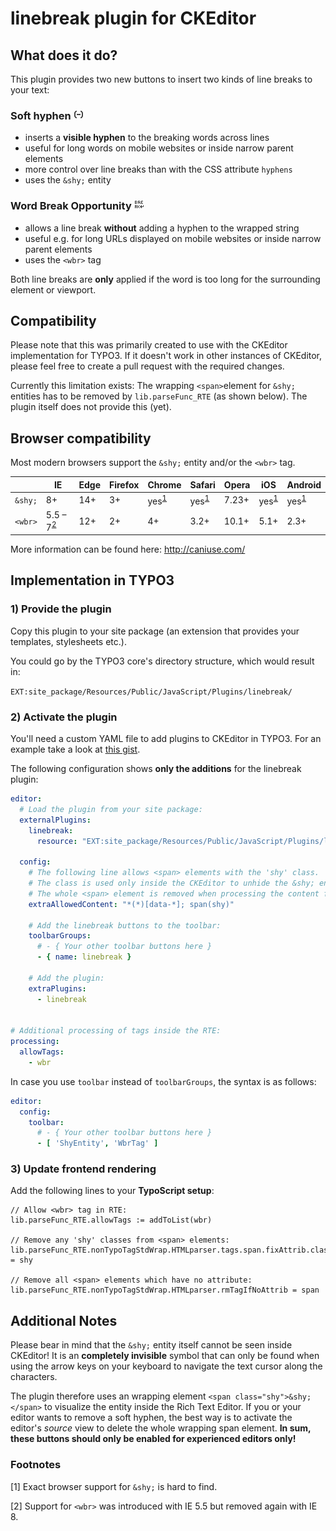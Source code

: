 # linebreak plugin for CKEditor

## What does it do?
This plugin provides two new buttons to insert two kinds of line breaks to your text:

### Soft hyphen ![Shy entity](icons/shy_entity.png)
* inserts a **visible hyphen** to the breaking words across lines
* useful for long words on mobile websites or inside narrow parent elements
* more control over line breaks than with the CSS attribute `hyphens`
* uses the `&shy;` entity

### Word Break Opportunity ![wbr tag](icons/wbr_tag.png)
* allows a line break **without** adding a hyphen to the wrapped string
* useful e.g. for long URLs displayed on mobile websites or inside narrow parent elements
* uses the `<wbr>` tag

Both line breaks are **only** applied if the word is too long for the surrounding element or viewport. 


## Compatibility

Please note that this was primarily created to use with the CKEditor implementation for TYPO3. If it doesn't work in other instances of CKEditor, please feel free to create a pull request with the required changes.

Currently this limitation exists: The wrapping `<span>`element for `&shy;` entities has to be removed by `lib.parseFunc_RTE` (as shown below). The plugin itself does not provide this (yet).

## Browser compatibility

Most modern browsers support the `&shy;` entity and/or the `<wbr>` tag.

|         | IE      | Edge | Firefox | Chrome | Safari | Opera | iOS  | Android |
| ------- | ------- | ---- | ------- | ------ | ------ | ----- | ---- | ------- |
| `&shy;` | 8+      | 14+  | 3+      | yes<sup>[1](#browsersupport)</sup> | yes<sup>[1](#browsersupport)</sup> | 7.23+ | yes<sup>[1](#browsersupport)</sup> | yes<sup>[1](#browsersupport)</sup>|
| `<wbr>` | 5.5 – 7<sup>[2](#iesupport)</sup>  | 12+  | 2+      | 4+     | 3.2+   | 10.1+ | 5.1+ | 2.3+    |

More information can be found here: http://caniuse.com/


## Implementation in TYPO3

### 1) Provide the plugin

Copy this plugin to your site package (an extension that provides your templates, stylesheets etc.).

You could go by the TYPO3 core's directory structure, which would result in:

`EXT:site_package/Resources/Public/JavaScript/Plugins/linebreak/`


### 2) Activate the plugin

You'll need a custom YAML file to add plugins to CKEditor in TYPO3. For an example take a look at [this gist](https://gist.github.com/sebkln/116041fb6353c55bc29c8294591cab21).

The following configuration shows **only the additions** for the linebreak plugin:

```yaml
editor:
  # Load the plugin from your site package:
  externalPlugins:
    linebreak:
      resource: "EXT:site_package/Resources/Public/JavaScript/Plugins/linebreak/plugin.js"

  config:
    # The following line allows <span> elements with the 'shy' class.
    # The class is used only inside the CKEditor to unhide the &shy; entity for editors!
    # The whole <span> element is removed when processing the content for the Frontend.
    extraAllowedContent: "*(*)[data-*]; span(shy)"

    # Add the linebreak buttons to the toolbar:
    toolbarGroups:
      # - { Your other toolbar buttons here }
      - { name: linebreak }

    # Add the plugin:
    extraPlugins:
      - linebreak


# Additional processing of tags inside the RTE:
processing:
  allowTags:
    - wbr
```

In case you use `toolbar` instead of `toolbarGroups`, the syntax is as follows:

```yaml
editor:
  config:
    toolbar:
      # - { Your other toolbar buttons here }
      - [ 'ShyEntity', 'WbrTag' ]
```

### 3) Update frontend rendering

Add the following lines to your **TypoScript setup**:
```
// Allow <wbr> tag in RTE:
lib.parseFunc_RTE.allowTags := addToList(wbr)

// Remove any 'shy' classes from <span> elements:
lib.parseFunc_RTE.nonTypoTagStdWrap.HTMLparser.tags.span.fixAttrib.class.removeIfEquals = shy

// Remove all <span> elements which have no attribute:
lib.parseFunc_RTE.nonTypoTagStdWrap.HTMLparser.rmTagIfNoAttrib = span
```

## Additional Notes

Please bear in mind that the `&shy;` entity itself cannot be seen inside CKEditor!
It is an **completely invisible** symbol that can only be found when using the arrow keys on your keyboard to navigate the text cursor along the characters.
 
The plugin therefore uses an wrapping element `<span class="shy">&shy;</span>` to visualize the entity inside the Rich Text Editor.
If you or your editor wants to remove a soft hyphen, the best way is to activate the editor's *source* view to delete the whole wrapping span element.
**In sum, these buttons should only be enabled for experienced editors only!**


### Footnotes

<a name="browsersupport">[1]</a> Exact browser support for `&shy;` is hard to find.

<a name="iesupport">[2]</a> Support for `<wbr>` was introduced with IE 5.5 but removed again with IE 8.
